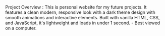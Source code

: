 Project Overview :
This is personal website for my future projects. It features a clean modern, responsive look with a dark theme design with smooth animations and interactive elements. 
Built with vanilla HTML, CSS, and JavaScript, it's lightweight and loads in under 1 second. - Best viewed on a computer.

